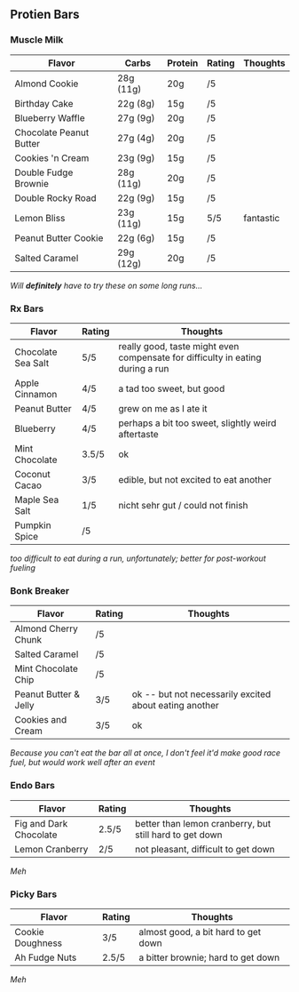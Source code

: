 ## Protien Bars

### Muscle Milk
| Flavor | Carbs | Protein | Rating | Thoughts | 
|--------|-------|---------|--------|----------|
| Almond Cookie | 28g (11g) | 20g | /5 | |
| Birthday Cake | 22g (8g) | 15g | /5 | |
| Blueberry Waffle | 27g (9g) | 20g | /5 | |
| Chocolate Peanut Butter | 27g (4g) | 20g | /5 | |
| Cookies 'n Cream | 23g (9g) | 15g | /5 | |
| Double Fudge Brownie | 28g (11g) | 20g | /5 | |
| Double Rocky Road | 22g (9g) | 15g | /5 | |
| Lemon Bliss | 23g (11g) | 15g | 5/5 | fantastic |
| Peanut Butter Cookie | 22g (6g) | 15g | /5| |
| Salted Caramel | 29g (12g) | 20g | /5 | |

*Will **definitely** have to try these on some long runs...*

### Rx Bars

| Flavor | Rating | Thoughts |
|--------|--------|----------|
| Chocolate Sea Salt | 5/5 | really good, taste might even compensate for difficulty in eating during a run |
| Apple Cinnamon | 4/5 | a tad too sweet, but good |
| Peanut Butter | 4/5 | grew on me as I ate it |
| Blueberry | 4/5 | perhaps a bit too sweet, slightly weird aftertaste |
| Mint Chocolate | 3.5/5 | ok |
| Coconut Cacao | 3/5 | edible, but not excited to eat another |
| Maple Sea Salt | 1/5 | nicht sehr gut / could not finish |
| Pumpkin Spice | /5 | |

*too difficult to eat during a run, unfortunately; better for post-workout fueling*

### Bonk Breaker

| Flavor | Rating | Thoughts |
|--------|--------|----------|
| Almond Cherry Chunk | /5 | | 
| Salted Caramel | /5 | |
| Mint Chocolate Chip | /5 | | 
| Peanut Butter & Jelly | 3/5 | ok -- but not necessarily excited about eating another |
| Cookies and Cream | 3/5 | ok |

*Because you can't eat the bar all at once, I don't feel it'd make good race fuel, but would work well after an event*

### Endo Bars

| Flavor | Rating | Thoughts |
|--------|--------|----------|
| Fig and Dark Chocolate | 2.5/5 | better than lemon cranberry, but still hard to get down | 
| Lemon Cranberry | 2/5 | not pleasant, difficult to get down |

*Meh*

### Picky Bars

| Flavor | Rating | Thoughts |
|--------|--------|----------|
| Cookie Doughness | 3/5 | almost good, a bit hard to get down |
| Ah Fudge Nuts | 2.5/5 | a bitter brownie; hard to get down |

*Meh*
